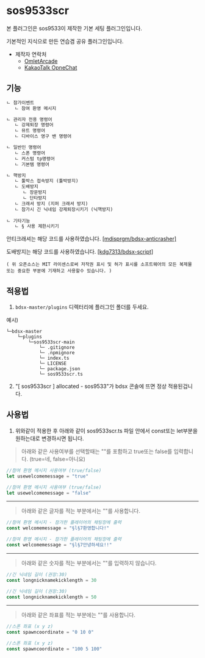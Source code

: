 # sos9533scr

본 플러그인은 sos9533이 제작한 기본 세팅 플러그인입니다.

기본적인 지식으로 만든 연습겸 공유 플러그인입니다.

-   제작자 연락처
    -   [OmletArcade](https://omlet.gg/profile/sos9533)
    -   [KakaoTalk OpneChat](https://open.kakao.com/me/sos9533)

## 기능

```txt
ㄴ 참가이벤트
   ㄴ 참여 환영 메시지

ㄴ 관리자 전용 명령어
   ㄴ 강제퇴장 명령어
   ㄴ 뮤트 명령어
   ㄴ 디바이스 영구 밴 명령어

ㄴ 일반인 명령어
   ㄴ 스폰 명령어
   ㄴ 커스텀 tp명령어
   ㄴ 기본템 명령어

ㄴ 핵방지
   ㄴ 툴박스 접속방지 (툴박방지)
   ㄴ 도배방지
      ㄴ 장문방지
      ㄴ 단타방지
   ㄴ 크래셔 방지 (지퍼 크래셔 방지)
   ㄴ 참가시 긴 닉네임 강제퇴장시키기 (닉핵방지)
   
ㄴ 기타기능
   ㄴ § 사용 제한시키기
```

안티크래셔는 해당 코드를 사용하였습니다.
[ [mdisprgm/bdsx-anticrasher] ](https://github.com/mdisprgm/bdsx-anticrasher)

도배방지는 해당 코드를 사용하였습니다.
[ [kdg7313/bdsx-script] ](https://github.com/kdg7313/bdsx-script)

`( 위 오픈소스는 MIT 라이센스로써 저작권 표시 및 허가 표시를 소프트웨어의 모든 복제물 또는 중요한 부분에 기재하고 사용할수 있습니다. )`

## 적용법

1. `bdsx-master/plugins` 디렉터리에 플러그인 폴더를 두세요.

예시)

```
└─bdsx-master
    └─plugins
        └─sos9533scr-main
            └─ .gitignore
            └─ .npmignore
            └─ index.ts
            └─ LICENSE
            └─ package.json
            └─ sos9533scr.ts
```
2. "[ sos9533scr ] allocated - sos9533"가 bdsx 콘솔에 뜨면 정상 적용된겁니다.

## 사용법

1. 위와같이 적용한 후 아래와 같이 sos9533scr.ts 파일 안에서 const또는 let부분을 원하는대로 변경하시면 됩니다.

> 아래와 같은 사용여부를 선택할때는 ""를 포함하고 true또는 false를 입력합니다.
> (true=네, false=아니요)

```ts
//참여 환영 메시지 사용여부 (true/false)
let usewelcomemessage = "true"
```

```ts
//참여 환영 메시지 사용여부 (true/false)
let usewelcomemessage = "false"
```

---

> 아래와 같은 글자를 적는 부분에서는 ""를 사용합니다.

```ts
//참여 환영 메시지 - 참가한 플레이어의 채팅창에 출력
const welcomemessage = "§l§7환영합니다!"
```

```ts
//참여 환영 메시지 - 참가한 플레이어의 채팅창에 출력
const welcomemessage = "§l§7안녕하세요!!"
```

---

> 아래와 같은 숫자를 적는 부분에서는 ""를 입력하지 않습니다.

```ts
//긴 닉네임 길이 (권장:30)
const longnicknamekicklength = 30
```

```ts
//긴 닉네임 길이 (권장:30)
const longnicknamekicklength = 50
```

---

> 아래와 같은 좌표를 적는 부분에는 ""를 사용합니다.

```ts
//스폰 좌표 (x y z)
const spawncoordinate = "0 10 0"
```

```ts
//스폰 좌표 (x y z)
const spawncoordinate = "100 5 100"
```
